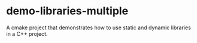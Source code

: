 # demo-libraries-multiple

A cmake project that demonstrates how to use static and dynamic libraries in a C++ project.
